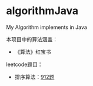 # algorithmJava
My Algorithm implements in Java

本项目中的算法涵盖：
+ 《算法》红宝书

leetcode题目：
+ 排序算法：[912题](https://leetcode-cn.com/problems/sort-an-array/)
